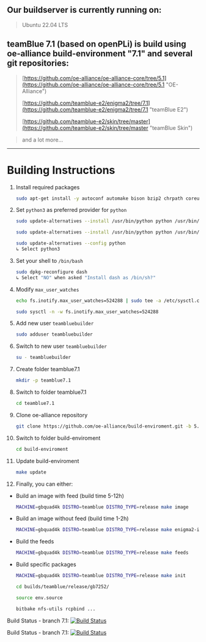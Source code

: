 ## Our buildserver is currently running on: ##

> Ubuntu 22.04 LTS 

## teamBlue 7.1 (based on openPLi) is build using oe-alliance build-environment "7.1" and several git repositories: ##

> [https://github.com/oe-alliance/oe-alliance-core/tree/5.1](https://github.com/oe-alliance/oe-alliance-core/tree/5.1 "OE-Alliance")
>
> [https://github.com/teamblue-e2/enigma2/tree/7.1](https://github.com/teamblue-e2/enigma2/tree/7.1 "teamBlue E2")
>
> [https://github.com/teamblue-e2/skin/tree/master](https://github.com/teamblue-e2/skin/tree/master "teamBlue Skin")

> and a lot more...


----------

# Building Instructions #

1. Install required packages

    ```sh
    sudo apt-get install -y autoconf automake bison bzip2 chrpath coreutils cpio curl cvs debianutils default-jre default-jre-headless diffstat flex g++ gawk gcc gcc-12 gcc-multilib g++-multilib gettext git git-core gzip help2man info iputils-ping java-common libc6-dev libegl1-mesa libglib2.0-dev libncurses5-dev libperl4-corelibs-perl libproc-processtable-perl libsdl1.2-dev libserf-dev libtool libxml2-utils make ncurses-bin patch perl pkg-config psmisc python3 python3-git python3-jinja2 python3-pexpect python3-pip python-setuptools qemu quilt socat sshpass subversion tar texi2html texinfo unzip wget xsltproc xterm xz-utils zip zlib1g-dev zstd fakeroot lz4
    ```

1. Set `python3` as preferred provider for `python`

    ```sh
    sudo update-alternatives --install /usr/bin/python python /usr/bin/python2 1

    sudo update-alternatives --install /usr/bin/python python /usr/bin/python3 2

    sudo update-alternatives --config python
    ↳ Select python3
    ```

1. Set your shell to `/bin/bash`

    ```sh
    sudo dpkg-reconfigure dash
    ↳ Select "NO" when asked "Install dash as /bin/sh?"
    ```

1. Modify `max_user_watches`

    ```sh
    echo fs.inotify.max_user_watches=524288 | sudo tee -a /etc/sysctl.conf

    sudo sysctl -n -w fs.inotify.max_user_watches=524288
    ```

1. Add new user `teambluebuilder`

    ```sh
    sudo adduser teambluebuilder
    ```

1. Switch to new user `teambluebuilder`

    ```sh
    su - teambluebuilder
    ```

1. Create folder teamblue7.1

    ```sh
    mkdir -p teamblue7.1
    ```

1. Switch to folder teamblue7.1

    ```sh
    cd teamblue7.1
    ```

1. Clone oe-alliance repository

    ```sh
    git clone https://github.com/oe-alliance/build-enviroment.git -b 5.1
    ```

1. Switch to folder build-enviroment

    ```sh
    cd build-enviroment
    ```

1. Update build-enviroment

    ```sh
    make update
    ```

1. Finally, you can either:

* Build an image with feed (build time 5-12h)

    ```sh
    MACHINE=gbquad4k DISTRO=teamblue DISTRO_TYPE=release make image
    ```

* Build an image without feed (build time 1-2h)

    ```sh
    MACHINE=gbquad4k DISTRO=teamblue DISTRO_TYPE=release make enigma2-image
    ```

* Build the feeds

    ```sh
    MACHINE=gbquad4k DISTRO=teamblue DISTRO_TYPE=release make feeds
    ```

* Build specific packages

    ```sh
    MACHINE=gbquad4k DISTRO=teamblue DISTRO_TYPE=release make init

    cd builds/teamblue/release/gb7252/

    source env.source

    bitbake nfs-utils rcpbind ...
    ```





Build Status - branch 7.1:    [![Build Status](https://travis-ci.org/teamblue-e2/enigma2.svg?branch=7.1)](https://travis-ci.org/teamblue-e2/enigma2)

Build Status - branch 7.1:    [![Build Status](https://circleci.com/gh/teamblue-e2/enigma2.svg?style=shield&branch=7.1)]()
